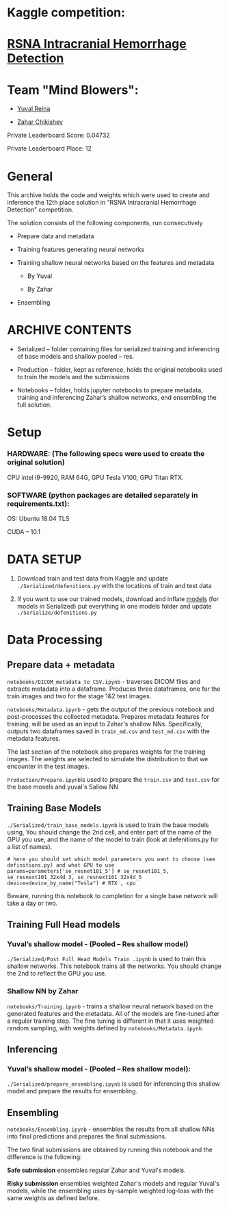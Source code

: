 
# Kaggle competition:
# [RSNA Intracranial Hemorrhage Detection](https://www.kaggle.com/c/rsna-intracranial-hemorrhage-detection/overview)


Team "Mind Blowers":
====================

-   [Yuval Reina](https://www.kaggle.com/yuval6967)

-   [Zahar Chikishev](https://www.kaggle.com/zaharch)

Private Leaderboard Score: 0.04732

Private Leaderboard Place: 12

General
=======

This archive holds the code and weights which were used to create and inference
the 12th place solution in “RSNA Intracranial Hemorrhage Detection” competition.

The solution consists of the following components, run consecutively

-   Prepare data and metadata

-   Training features generating neural networks

-   Training shallow neural networks based on the features and metadata

    -   By Yuval

    -   By Zahar

-   Ensembling

ARCHIVE CONTENTS
================

-   Serialized – folder containing files for serialized training and inferencing
    of base models and shallow pooled – res.

-   Production – folder, kept as reference, holds the original notebooks used to
    train the models and the submissions

-   Notebooks – folder, holds jupyter notebooks to prepare metadata, training
    and inferencing Zahar’s shallow networks, end ensembling the full solution.

Setup
=====

### HARDWARE: (The following specs were used to create the original solution)

CPU intel i9-9920, RAM 64G, GPU Tesla V100, GPU Titan RTX.


### SOFTWARE (python packages are detailed separately in requirements.txt):

OS: Ubuntu 18.04 TLS

CUDA – 10.1


DATA SETUP
==========

1.  Download train and test data from Kaggle and update
    `./Serialized/defenitions.py` with the locations of train and test data

2.  If you want to use our trained models, download and inflate
    [models](https://drive.google.com/file/d/1TS2alfQ0AtURLPHXtDE9LhMHnLbfipIP/view?usp=sharing)
    (for models in Serialized) put everything in one models folder and update
    `./Serialize/defenitions.py`

Data Processing
===============

Prepare data + metadata
-----------------------

`notebooks/DICOM_metadata_to_CSV.ipynb` - traverses DICOM files and extracts
metadata into a dataframe. Produces three dataframes, one for the train images
and two for the stage 1&2 test images.

`notebooks/Metadata.ipynb` - gets the output of the previous notebook and
post-processes the collected metadata. Prepares metadata features for training,
will be used as an input to Zahar's shallow NNs. Specifically, outputs two
dataframes saved in `train_md.csv` and `test_md.csv` with the metadata features.

The last section of the notebook also prepares weights for the training images.
The weights are selected to simulate the distribution to that we encounter in
the test images.

`Production/Prepare.ipynb`is used to prepare the `train.csv` and `test.csv` for the
base mosels and yuval's Sallow NN

Training Base Models 
---------------------

`./Serialized/train_base_models.ipynb` is used to train the base models using, You
should change the 2nd cell, and enter part of the name of the GPU you use, and
the name of the model to train (look at defenitions.py for a list of names).

`# here you should set which model parameters you want to choose (see definitions.py) and what GPU to use
params=parameters['se_resnet101_5'] # se_resnet101_5, se_resnext101_32x4d_3, se_resnext101_32x4d_5
device=device_by_name("Tesla") # RTX , cpu`

Beware, running this notebook to completion for a single base network will take a day or two.


Training Full Head models 
--------------------------

### Yuval’s shallow model - (Pooled – Res shallow model)

`./Serialized/Post Full Head Models Train .ipynb` is used to train this shallow
networks. This notebook trains all the networks. You should change the 2nd to
reflect the GPU you use.

### Shallow NN by Zahar

`notebooks/Training.ipynb` - trains a shallow neural network based on the
generated features and the metadata. All of the models are fine-tuned after a
regular training step. The fine tuning is different in that it uses weighted
random sampling, with weights defined by `notebooks/Metadata.ipynb`.

Inferencing
-----------

### Yuval’s shallow model - (Pooled – Res shallow model):

`./Serialized/prepare_ensembling.ipynb` is used for inferencing this shallow model
and prepare the results for ensembling.

Ensembling
----------

`notebooks/Ensembling.ipynb` - ensembles the results from all shallow NNs into
final predictions and prepares the final submissions.

The two final submissions are obtained by running this notebook and the
difference is the following:

**Safe submission** ensembles regular Zahar and Yuval's models.

**Risky submission** ensembles weighted Zahar's models and regular Yuval's
models, while the ensembling uses by-sample weighted log-loss with the same
weights as defined before.
